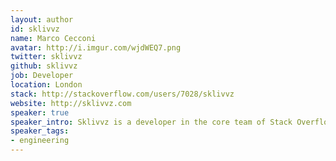 ```yaml
---
layout: author
id: sklivvz
name: Marco Cecconi
avatar: http://i.imgur.com/wjdWEQ7.png
twitter: sklivvz
github: sklivvz
job: Developer
location: London
stack: http://stackoverflow.com/users/7028/sklivvz
website: http://sklivvz.com
speaker: true
speaker_intro: Sklivvz is a developer in the core team of Stack Overflow. He blogs on [Sklivvz.com](https://sklivvz.com), covering computers from transistors to tech leadership. He frequently speaks on architecture, engineering and Stack Overflow.
speaker_tags:
- engineering
---
```

